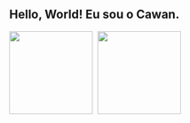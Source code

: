 ## Hello, World! Eu sou o Cawan.

<div>
  <span>
    <img height="150em" src="https://github-readme-stats.vercel.app/api?username=CawanRamos&show_icons=true&theme=dark" >
 </span>
<span>
  <img width="1px" >
</span>
<span>
<img height="150em" src="https://github-readme-stats.vercel.app/api/top-langs/?username=CawanRamos&hide_progress=true" >
 </span>
</div>









